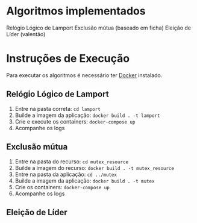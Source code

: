 # Algoritmos implementados

Relógio Lógico de Lamport
Exclusão mútua (baseado em ficha)
Eleição de Líder (valentão)

# Instruções de Execução

Para executar os algoritmos é necessário ter [Docker](https://docs.docker.com/compose/install/) instalado.

## Relógio Lógico de Lamport

1. Entre na pasta correta: `cd lamport`
2. Builde a imagem da aplicação: `docker build . -t lamport`
3. Crie e execute os containers: `docker-compose up`
4. Acompanhe os logs

## Exclusão mútua

1. Entre na pasta do recurso: `cd mutex_resource`
2. Builde a imagem do recurso: `docker build . -t mutex_resource`
3. Entre na pasta da aplicação: `cd ../mutex`
4. Builde a imagem da aplicação: `docker build . -t mutex`
5. Crie os containers: `docker-compose up`
6. Acompanhe os logs

## Eleição de Líder